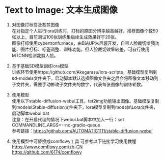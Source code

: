 # **Text to Image: 文本生成图像**
1. 对图像打标签及裁剪图像</br>
在对指定个人进行lora训练时，打标的原图分辨率越高越好。推荐图像个数50张以上，目前测试100张训练集后续生成效果好于20张。</br>
图像打标使用cybertronfurnace，由B站UP朱尼酱开发，自带人脸裁切增强功能、图片打标、标签调整、训练功能。但人脸裁切效果较差，可自行使用MTCNN检测裁剪人脸。</br>

2. 基于基础SD模型训练lora模型</br>
训练环节使用https://github.com/Akegarasu/lora-scripts，基础模型复制到sd-models文件夹下，启动脚本默认选择图像文件夹之后会将图像文本移动到子文件夹，需要手动修改子文件夹的数字，代表每张图像的训练轮数。


3. 使用模型</br>
使用以下stable-diffusion-webui工具，tet2img功能输出图像。基础模型复制到models\Stable-diffusion文件夹下，lora模型复制到models\Lora文件夹，启动脚本webui.bat</br>
注意：在开启代理的情况下webui.bat脚本中加入一行：set COMMANDLINE_ARGS=--no-gradio-queue</br>
参考链接：https://github.com/AUTOMATIC1111/stable-diffusion-webui</br>


4. 使用模型中可替换成comflowy工具 可参考以下链接学习使用教程</br>
https://www.comflowy.com/zh-CN </br>
https://github.com/6174/comflowy</br>
